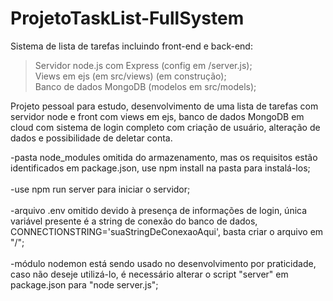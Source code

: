 # ProjetoTaskList-FullSystem

Sistema de lista de tarefas incluindo front-end e back-end: 

>Servidor node.js com Express (config em /server.js);<br />
>Views em ejs (em src/views) (em construção);<br />
>Banco de dados MongoDB (modelos em src/models);<br />

Projeto pessoal para estudo, desenvolvimento de uma lista de tarefas com servidor node e front com views em ejs, banco de dados MongoDB em cloud com sistema de login completo com criação de usuário, alteração de dados e possibilidade de deletar conta.

-pasta node_modules omitida do armazenamento, mas os requisitos estão identificados em package.json, use npm install na pasta para instalá-los;<br />
<br />
-use npm run server para iniciar o servidor;<br />
<br />
-arquivo .env omitido devido à presença de informações de login, única variável presente é a string de conexão do banco de dados, CONNECTIONSTRING='suaStringDeConexaoAqui', basta criar o arquivo em "/";<br />
<br />
-módulo nodemon está sendo usado no desenvolvimento por praticidade, caso não deseje utilizá-lo, é necessário alterar o script "server" em package.json para "node server.js";<br />